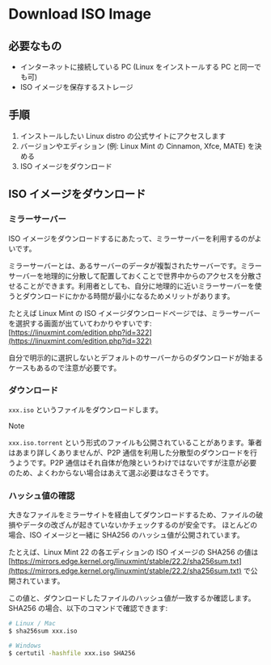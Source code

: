 # Download ISO Image

## 必要なもの

- インターネットに接続している PC (Linux をインストールする PC と同一でも可)
- ISO イメージを保存するストレージ

## 手順

1. インストールしたい Linux distro の公式サイトにアクセスします
1. バージョンやエディション (例: Linux Mint の Cinnamon, Xfce, MATE) を決める
1. ISO イメージをダウンロード

## ISO イメージをダウンロード

### ミラーサーバー

ISO イメージをダウンロードするにあたって、ミラーサーバーを利用するのがよいです。

ミラーサーバーとは、あるサーバーのデータが複製されたサーバーです。ミラーサーバーを地理的に分散して配置しておくことで世界中からのアクセスを分散させることができます。利用者としても、自分に地理的に近いミラーサーバーを使うとダウンロードにかかる時間が最小になるためメリットがあります。

たとえば Linux Mint の ISO イメージダウンロードページでは、ミラーサーバーを選択する画面が出ていてわかりやすいです:
[https://linuxmint.com/edition.php?id=322](https://linuxmint.com/edition.php?id=322)

自分で明示的に選択しないとデフォルトのサーバーからのダウンロードが始まるケースもあるので注意が必要です。

### ダウンロード

`xxx.iso` というファイルをダウンロードします。

> [!NOTE]  
> `xxx.iso.torrent` という形式のファイルも公開されていることがあります。筆者はあまり詳しくありませんが、P2P 通信を利用した分散型のダウンロードを行うようです。P2P 通信はそれ自体が危険というわけではないですが注意が必要のため、よくわからない場合はあえて選ぶ必要はなさそうです。

### ハッシュ値の確認

大きなファイルをミラーサイトを経由してダウンロードするため、ファイルの破損やデータの改ざんが起きていないかチェックするのが安全です。
ほとんどの場合、ISO イメージと一緒に SHA256 のハッシュ値が公開されています。

たとえば、Linux Mint 22 の各エディションの ISO イメージの SHA256 の値は [https://mirrors.edge.kernel.org/linuxmint/stable/22.2/sha256sum.txt](https://mirrors.edge.kernel.org/linuxmint/stable/22.2/sha256sum.txt) で公開されています。

この値と、ダウンロードしたファイルのハッシュ値が一致するか確認します。SHA256 の場合、以下のコマンドで確認できます:

```bash
# Linux / Mac
$ sha256sum xxx.iso

# Windows
$ certutil -hashfile xxx.iso SHA256
```
